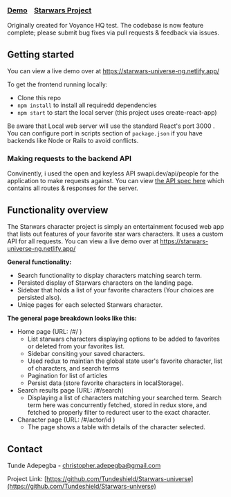 ### [Demo](https://starwars-universe-ng.netlify.app/)&nbsp;&nbsp;&nbsp;&nbsp;[Starwars Project](https://starwars-universe-ng.netlify.app/)

Originally created for Voyance HQ test. The codebase is now feature complete; please submit bug fixes via pull requests & feedback via issues.

## Getting started

You can view a live demo over at https://starwars-universe-ng.netlify.app/

To get the frontend running locally:

- Clone this repo
- `npm install` to install all requiredd dependencies
- `npm start` to start the local server (this project uses create-react-app)

Be aware that Local web server will use the standard React's port 3000 . You can configure port in scripts section of `package.json` if you have backends like Node or Rails to avoid conflicts.

### Making requests to the backend API

Convinently, i used the open and keyless API swapi.dev/api/people for the application to make requests against. You can view [the API spec here](https://swapi.dev/documentation) which contains all routes & responses for the server.

## Functionality overview

The Starwars character project is simply an entertainment focused web app that lists out features of your favorite star wars characters. It uses a custom API for all requests. You can view a live demo over at https://starwars-universe-ng.netlify.app/

**General functionality:**

- Search functionality to display characters matching search term.
- Persisted display of Starwars characters on the landing page.
- Sidebar that holds a list of your favorite characters (Your choices are persisted also).
- Uniqe pages for each selected Starwars character.

**The general page breakdown looks like this:**

- Home page (URL: /#/ )
  - List starwars characters displaying options to be added to favorites or deleted from your favorites list.
  - Sidebar consiting your saved characters.
  - Used redux to maintian the global state user's favorite character, list of characters, and search terms
  - Pagination for list of articles
  - Persist data (store favorite characters in localStorage).
- Search results page (URL: /#/search)
  - Displaying a list of characters matching your searched term. Search term here was concurrently fetched, stored in redux store, and fetched to properly filter to redurect user to the exact character.
- Character page (URL: /#/actor/id )
  - The page shows a table with details of the character selected.

## Contact

Tunde Adepegba - christopher.adepegba@gmail.com

Project Link: [https://github.com/Tundeshield/Starwars-universe](https://github.com/Tundeshield/Starwars-universe)

<br />
